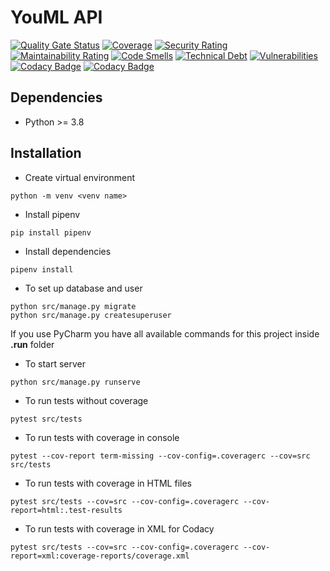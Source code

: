 # YouML API

[![Quality Gate Status](https://sonarcloud.io/api/project_badges/measure?project=youml-api&metric=alert_status)](https://sonarcloud.io/summary/new_code?id=youml-api)
[![Coverage](https://sonarcloud.io/api/project_badges/measure?project=youml-api&metric=coverage)](https://sonarcloud.io/summary/new_code?id=youml-api)
[![Security Rating](https://sonarcloud.io/api/project_badges/measure?project=youml-api&metric=security_rating)](https://sonarcloud.io/summary/new_code?id=youml-api)
[![Maintainability Rating](https://sonarcloud.io/api/project_badges/measure?project=youml-api&metric=sqale_rating)](https://sonarcloud.io/summary/new_code?id=youml-api)
[![Code Smells](https://sonarcloud.io/api/project_badges/measure?project=youml-api&metric=code_smells)](https://sonarcloud.io/summary/new_code?id=youml-api)
[![Technical Debt](https://sonarcloud.io/api/project_badges/measure?project=youml-api&metric=sqale_index)](https://sonarcloud.io/summary/new_code?id=youml-api)
[![Vulnerabilities](https://sonarcloud.io/api/project_badges/measure?project=youml-api&metric=vulnerabilities)](https://sonarcloud.io/summary/new_code?id=youml-api)
<br />
[![Codacy Badge](https://app.codacy.com/project/badge/Grade/e58e5d43af804c68a911b1cf7e44d789)](https://www.codacy.com/gh/pablobascunana/youml-api/dashboard?utm_source=github.com&amp;utm_medium=referral&amp;utm_content=pablobascunana/youml-api&amp;utm_campaign=Badge_Grade)
[![Codacy Badge](https://app.codacy.com/project/badge/Coverage/e58e5d43af804c68a911b1cf7e44d789)](https://www.codacy.com/gh/pablobascunana/youml-api/dashboard?utm_source=github.com&utm_medium=referral&utm_content=pablobascunana/youml-api&utm_campaign=Badge_Coverage)


## Dependencies

*  Python >= 3.8

## Installation

* Create virtual environment

```shell
python -m venv <venv name>
```

* Install pipenv

```shell
pip install pipenv
```

* Install dependencies

```shell
pipenv install
```

* To set up database and user

```shell
python src/manage.py migrate
python src/manage.py createsuperuser
```

If you use PyCharm you have all available commands for this project inside **.run** folder

* To start server

```shell
python src/manage.py runserve
```

* To run tests without coverage

```shell
pytest src/tests
```

* To run tests with coverage in console

```shell
pytest --cov-report term-missing --cov-config=.coveragerc --cov=src src/tests
```

* To run tests with coverage in HTML files

```shell
pytest src/tests --cov=src --cov-config=.coveragerc --cov-report=html:.test-results
```

* To run tests with coverage in XML for Codacy

```shell
pytest src/tests --cov=src --cov-config=.coveragerc --cov-report=xml:coverage-reports/coverage.xml
```
